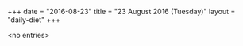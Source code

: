 +++
date = "2016-08-23"
title = "23 August 2016 (Tuesday)"
layout = "daily-diet"
+++

<p>&lt;no entries&gt;</p>